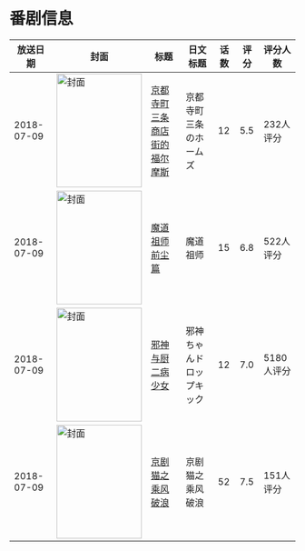 # 番剧信息

|放送日期|封面|标题|日文标题|话数|评分|评分人数|
|---|---|---|---|---|---|---|
|2018-07-09|<img src="https://lain.bgm.tv/pic/cover/c/c5/07/240198_pi0Y7.jpg" alt="封面" style="width:150px;height:200px;object-fit:cover;">|[京都寺町三条商店街的福尔摩斯](https://bangumi.tv/subject/240198)|京都寺町三条のホームズ|12|5.5|232人评分|
|2018-07-09|<img src="https://lain.bgm.tv/pic/cover/c/a9/3e/199423_1gyoM.jpg" alt="封面" style="width:150px;height:200px;object-fit:cover;">|[魔道祖师 前尘篇](https://bangumi.tv/subject/199423)|魔道祖师|15|6.8|522人评分|
|2018-07-09|<img src="https://lain.bgm.tv/pic/cover/c/49/c0/231722_1DDIx.jpg" alt="封面" style="width:150px;height:200px;object-fit:cover;">|[邪神与厨二病少女](https://bangumi.tv/subject/231722)|邪神ちゃんドロップキック|12|7.0|5180人评分|
|2018-07-09|<img src="https://lain.bgm.tv/pic/cover/c/05/2a/258191_gh2H6.jpg" alt="封面" style="width:150px;height:200px;object-fit:cover;">|[京剧猫之乘风破浪](https://bangumi.tv/subject/258191)|京剧猫之乘风破浪|52|7.5|151人评分|
